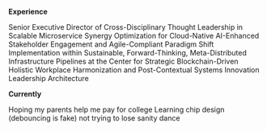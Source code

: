**Experience**

Senior Executive Director of Cross-Disciplinary Thought Leadership in Scalable Microservice Synergy Optimization for Cloud-Native AI-Enhanced Stakeholder Engagement and Agile-Compliant Paradigm Shift Implementation within Sustainable, Forward-Thinking, Meta-Distributed Infrastructure Pipelines at the Center for Strategic Blockchain-Driven Holistic Workplace Harmonization and Post-Contextual Systems Innovation Leadership Architecture

**Currently**


Hoping my parents help me pay for college
Learning chip design (debouncing is fake)
not trying to lose sanity
dance


